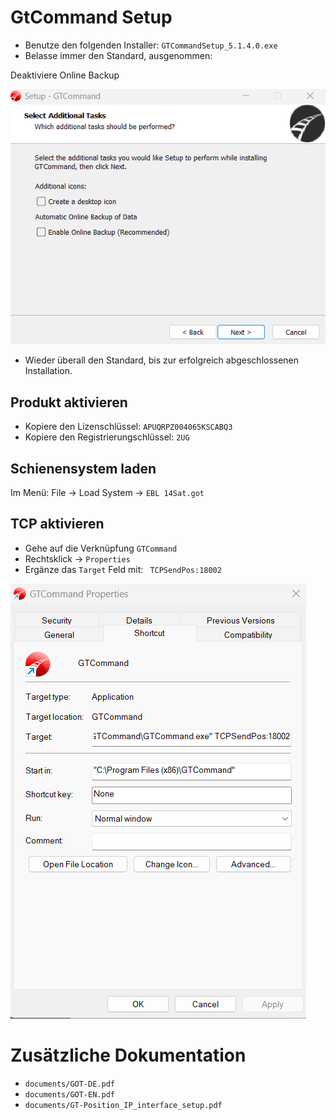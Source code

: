 # GtCommand Setup

- Benutze den folgenden Installer: `GTCommandSetup_5.1.4.0.exe`
- Belasse immer den Standard, ausgenommen: 

Deaktiviere Online Backup

![Deaktiviere Online Backup](images/01_disable_backup.png)
- Wieder überall den Standard, bis zur erfolgreich abgeschlossenen Installation.

## Produkt aktivieren
- Kopiere den Lizenschlüssel: `APUQRPZ004065KSCABQ3`
- Kopiere den Registrierungschlüssel: `2UG`

## Schienensystem laden
Im Menü: File -> Load System -> `EBL 14Sat.got`

## TCP aktivieren
- Gehe auf die Verknüpfung `GTCommand`
- Rechtsklick -> `Properties`
- Ergänze das `Target` Feld mit: ` TCPSendPos:18002`

![tcpsendpos](images/02_enable_tcp.png)

# Zusätzliche Dokumentation
- `documents/GOT-DE.pdf`
- `documents/GOT-EN.pdf`
- `documents/GT-Position_IP_interface_setup.pdf`


